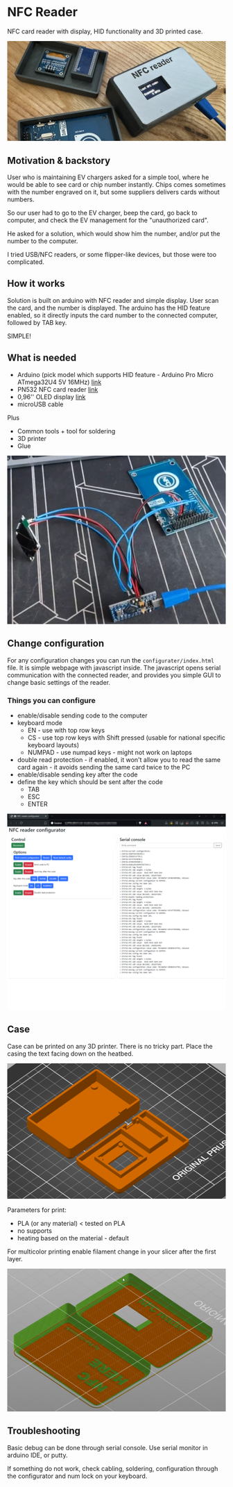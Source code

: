 # NFC Reader

NFC card reader with display, HID functionality and 3D printed case.

![readers](img/readers.png)

## Motivation & backstory

User who is maintaining EV chargers asked for a simple tool, where he would be able to see card or chip number instantly. Chips comes sometimes with the number engraved on it, but some suppliers delivers cards without numbers.

So our user had to go to the EV charger, beep the card, go back to computer, and check the EV management for the "unauthorized card".

He asked for a solution, which would show him the number, and/or put the number to the computer.

I tried USB/NFC readers, or some flipper-like devices, but those were too complicated.

## How it works

Solution is built on arduino with NFC reader and simple display. User scan the card, and the number is displayed. The arduino has the HID feature enabled, so it directly inputs the card number to the connected computer, followed by TAB key.

SIMPLE!

## What is needed

- Arduino (pick model which supports HID feature - Arduino Pro Micro ATmega32U4 5V 16MHz) [link](https://dratek.cz/arduino/960-leonardo-pro-micro.html)
- PN532 NFC card reader [link](https://dratek.cz/arduino/2005-rfid-ic-ctecka-karet-13.56mhz-modul-pro-arduino-pn532-nfc.html)
- 0,96'' OLED display [link](https://dratek.cz/arduino/891-oled-display-spi-bily.html)
- microUSB cable

Plus

- Common tools + tool for soldering
- 3D printer
- Glue

![first concept](img/firstConcept.png)

## Change configuration

For any configuration changes you can run the `configurater/index.html` file. It is simple webpage with javascript inside. The javascript opens serial communication with the connected reader, and provides you simple GUI to change basic settings of the reader.

### Things you can configure

- enable/disable sending code to the computer
- keyboard mode
  - EN - use with top row keys
  - CS - use top row keys with Shift pressed (usable for national specific keyboard layouts)
  - NUMPAD - use numpad keys - might not work on laptops
- double read protection - if enabled, it won't allow you to read the same card again - it avoids sending the same card twice to the PC
- enable/disable sending key after the code
- define the key which should be sent after the code
  - TAB
  - ESC
  - ENTER

![configurator](img/configurator.png)

## Case

Case can be printed on any 3D printer. There is no tricky part. Place the casing the text facing down on the heatbed.

![slicer](img/slicer.png)

Parameters for print:

- PLA (or any material) < tested on PLA
- no supports
- heating based on the material - default

For multicolor printing enable filament change in your slicer after the first layer.

![first layer](img/firstLayer.png)

## Troubleshooting

Basic debug can be done through serial console. Use serial monitor in arduino IDE, or putty.

If something do not work, check cabling, soldering, configuration through the configurator and num lock on your keyboard.